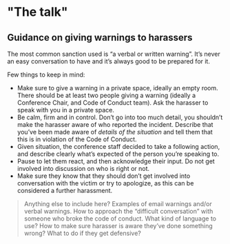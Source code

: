 # "The talk"

## Guidance on giving warnings to harassers

The most common sanction used is “a verbal or written warning”. It’s never an easy conversation to have and it’s always good to be prepared for it.

Few things to keep in mind:
- Make sure to give a warning in a private space, ideally an empty room. There should be at least two people giving a warning (ideally a Conference Chair, and Code of Conduct team). Ask the harasser to speak with you in a private space.
- Be calm, firm and in control. Don’t go into too much detail, you shouldn’t make the harasser aware of who reported the incident. Describe that you’ve been made aware of *details of the situation* and tell them that this is in violation of the Code of Conduct.
- Given situation, the conference staff decided to take a following action, and describe clearly what’s expected of the person you’re speaking to.
- Pause to let them react, and then acknowledge their input. Do not get involved into discussion on who is right or not.
- Make sure they know that they should don’t get involved into conversation with the victim or try to apologize, as this can be considered a further harassment.

> Anything else to include here?
> Examples of email warnings and/or verbal warnings. How to approach the “difficult conversation” with someone who broke the code of conduct. What kind of language to use? How to make sure harasser is aware they’ve done something wrong? What to do if they get defensive?